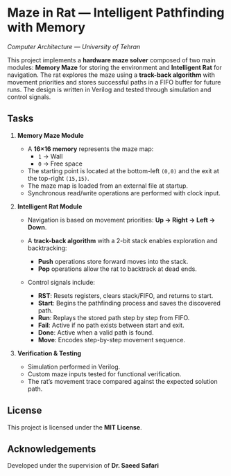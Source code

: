 ﻿# Maze in Rat — Intelligent Pathfinding with Memory

_Computer Architecture — University of Tehran_

This project implements a **hardware maze solver** composed of two main modules: **Memory Maze** for storing the environment and **Intelligent Rat** for navigation. The rat explores the maze using a **track-back algorithm** with movement priorities and stores successful paths in a FIFO buffer for future runs. The design is written in Verilog and tested through simulation and control signals.


## Tasks

1.  **Memory Maze Module**
    -   A **16×16 memory** represents the maze map:
        -   `1` → Wall
        -   `0` → Free space
    -   The starting point is located at the bottom-left `(0,0)` and the exit at the top-right `(15,15)`.
    -   The maze map is loaded from an external file at startup.
    -   Synchronous read/write operations are performed with clock input.
        
2.  **Intelligent Rat Module**
    -   Navigation is based on movement priorities: **Up → Right → Left → Down**.
    -   A **track-back algorithm** with a 2-bit stack enables exploration and backtracking:
        -   **Push** operations store forward moves into the stack.
        -   **Pop** operations allow the rat to backtrack at dead ends.
        
    -   Control signals include:
        -   **RST**: Resets registers, clears stack/FIFO, and returns to start.
        -   **Start**: Begins the pathfinding process and saves the discovered path. 
        -   **Run**: Replays the stored path step by step from FIFO.
        -   **Fail**: Active if no path exists between start and exit.
        -   **Done**: Active when a valid path is found.
        -   **Move**: Encodes step-by-step movement sequence.
            
3.  **Verification & Testing**
    
    -   Simulation performed in Verilog.
    -   Custom maze inputs tested for functional verification.
    -   The rat’s movement trace compared against the expected solution path.
        

## License

This project is licensed under the **MIT License**.

## Acknowledgements
Developed under the supervision of **Dr. Saeed Safari**  

